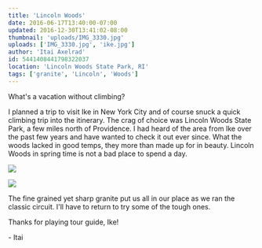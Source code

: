 ```yaml
---
title: 'Lincoln Woods'
date: 2016-06-17T13:40:00-07:00
updated: 2016-12-30T13:41:02-08:00
thumbnail: 'uploads/IMG_3330.jpg'
uploads: ['IMG_3330.jpg', 'ike.jpg']
author: 'Itai Axelrad'
id: 5441408441798322037
location: 'Lincoln Woods State Park, RI'
tags: ['granite', 'Lincoln', 'Woods']
---
```


What's a vacation without climbing?

I planned a trip to visit Ike in New York City and of course snuck a quick climbing trip into the itinerary. The crag of choice was Lincoln Woods State Park, a few miles north of Providence. I had heard of the area from Ike over the past few years and have wanted to check it out ever since. What the woods lacked in good temps, they more than made up for in beauty. Lincoln Woods in spring time is not a bad place to spend a day.

![](uploads/IMG_3330.jpg)

![](uploads/ike.jpg)

The fine grained yet sharp granite put us all in our place as we ran the classic circuit. I'll have to return to try some of the tough ones.

Thanks for playing tour guide, Ike!

\- Itai
